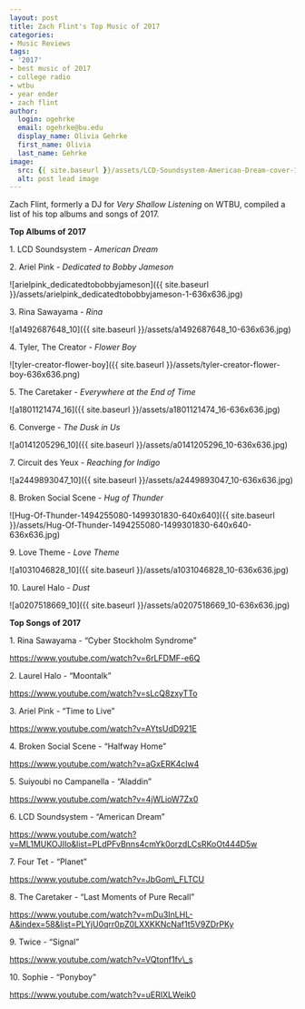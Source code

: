 ```yaml
---
layout: post
title: Zach Flint's Top Music of 2017
categories:
- Music Reviews
tags:
- '2017'
- best music of 2017
- college radio
- wtbu
- year ender
- zach flint
author:
  login: ogehrke
  email: ogehrke@bu.edu
  display_name: Olivia Gehrke
  first_name: Olivia
  last_name: Gehrke
image:
  src: {{ site.baseurl }}/assets/LCD-Soundsystem-American-Dream-cover-1-636x636.jpg
  alt: post lead image
---
```


Zach Flint, formerly a DJ for _Very Shallow Listening_ on WTBU, compiled a list of his top albums and songs of 2017.

**Top Albums of 2017**

1\. LCD Soundsystem - _American Dream_

2\. Ariel Pink - _Dedicated to Bobby Jameson_

![arielpink_dedicatedtobobbyjameson]({{ site.baseurl }}/assets/arielpink_dedicatedtobobbyjameson-1-636x636.jpg)

3\. Rina Sawayama - _Rina_

![a1492687648_10]({{ site.baseurl }}/assets/a1492687648_10-636x636.jpg)

4\. Tyler, The Creator - _Flower Boy_

![tyler-creator-flower-boy]({{ site.baseurl }}/assets/tyler-creator-flower-boy-636x636.png)

5\. The Caretaker - _Everywhere at the End of Time_

![a1801121474_16]({{ site.baseurl }}/assets/a1801121474_16-636x636.jpg)

6\. Converge - _The Dusk in Us_

![a0141205296_10]({{ site.baseurl }}/assets/a0141205296_10-636x636.jpg)

7\. Circuit des Yeux - _Reaching for Indigo_

![a2449893047_10]({{ site.baseurl }}/assets/a2449893047_10-636x636.jpg)

8\. Broken Social Scene - _Hug of Thunder_

![Hug-Of-Thunder-1494255080-1499301830-640x640]({{ site.baseurl }}/assets/Hug-Of-Thunder-1494255080-1499301830-640x640-636x636.jpg)

9\. Love Theme - _Love Theme_

![a1031046828_10]({{ site.baseurl }}/assets/a1031046828_10-636x636.jpg)

10\. Laurel Halo - _Dust_

![a0207518669_10]({{ site.baseurl }}/assets/a0207518669_10-636x636.jpg)

**Top Songs of 2017**

1\. Rina Sawayama - “Cyber Stockholm Syndrome”

https://www.youtube.com/watch?v=6rLFDMF-e6Q

2\. Laurel Halo - “Moontalk”

https://www.youtube.com/watch?v=sLcQ8zxyTTo

3\. Ariel Pink - “Time to Live”

https://www.youtube.com/watch?v=AYtsUdD921E

4\. Broken Social Scene - “Halfway Home”

https://www.youtube.com/watch?v=aGxERK4clw4

5\. Suiyoubi no Campanella - “Aladdin”

https://www.youtube.com/watch?v=4jWLioW7Zx0

6\. LCD Soundsystem - “American Dream”

https://www.youtube.com/watch?v=ML1MUKOJIIo&list=PLdPFvBnns4cmYk0orzdLCsRKoOt444D5w

7\. Four Tet - “Planet”

https://www.youtube.com/watch?v=JbGom\_FLTCU

8\. The Caretaker - “Last Moments of Pure Recall”

https://www.youtube.com/watch?v=mDu3InLHL-A&index=58&list=PLYjU0qrr0pZ0LXXKKNcNaf1t5V9ZDrPKy

9\. Twice - “Signal”

https://www.youtube.com/watch?v=VQtonf1fv\_s

10\. Sophie - “Ponyboy”

https://www.youtube.com/watch?v=uERIXLWeik0
